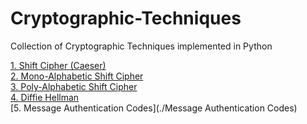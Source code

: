 # Cryptographic-Techniques

Collection of Cryptographic Techniques implemented in Python

[1. Shift Cipher (Caeser)](Classical_Encryption_Decryption.ipynb)<br>
[2. Mono-Alphabetic Shift Cipher](Classical_Encryption_Decryption.ipynb)<br>
[3. Poly-Alphabetic Shift Cipher](Classical_Encryption_Decryption.ipynb)<br>
[4. Diffie Hellman](Diffie_Hellman.ipynb)<br>
[5. Message Authentication Codes](./Message Authentication Codes)<br>
